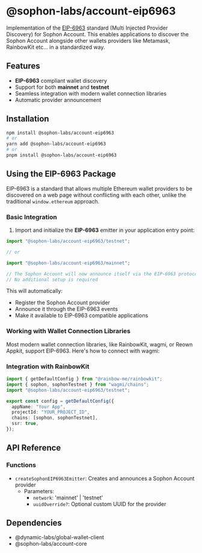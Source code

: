 # @sophon-labs/account-eip6963

Implementation of the [EIP-6963](https://eips.ethereum.org/EIPS/eip-6963) standard (Multi Injected Provider Discovery) for Sophon Account. This enables applications to discover the Sophon Account alongside other wallets providers like Metamask, RainbowKit etc... in a standardized way.

## Features

- **EIP-6963** compliant wallet discovery
- Support for both **mainnet** and **testnet**
- Seamless integration with modern wallet connection libraries
- Automatic provider announcement

## Installation

```bash
npm install @sophon-labs/account-eip6963
# or
yarn add @sophon-labs/account-eip6963
# or
pnpm install @sophon-labs/account-eip6963
```

## Using the EIP-6963 Package

EIP-6963 is a standard that allows multiple Ethereum wallet providers to be discovered on a web page without conflicting with each other, unlike the traditional `window.ethereum` approach.

### Basic Integration

1. Import and initialize the **EIP-6963** emitter in your application entry point:

```typescript
import "@sophon-labs/account-eip6963/testnet";

// or

import "@sophon-labs/account-eip6963/mainnet";

// The Sophon Account will now announce itself via the EIP-6963 protocol
// No additional setup is required
```

This will automatically:

- Register the Sophon Account provider
- Announce it through the EIP-6963 events
- Make it available to EIP-6963 compatible applications

### Working with Wallet Connection Libraries

Most modern wallet connection libraries, like RainbowKit, wagmi, or Reown Appkit, support EIP-6963. Here's how to connect with wagmi:

### Integration with RainbowKit

```typescript
import { getDefaultConfig } from "@rainbow-me/rainbowkit";
import { sophon, sophonTestnet } from "wagmi/chains";
import "@sophon-labs/account-eip6963/testnet";

export const config = getDefaultConfig({
  appName: "Your App",
  projectId: "YOUR_PROJECT_ID",
  chains: [sophon, sophonTestnet],
  ssr: true,
});
```

## API Reference

### Functions

- `createSophonEIP6963Emitter`: Creates and announces a Sophon Account provider
  - Parameters:
    - `network`: 'mainnet' | 'testnet'
    - `uuidOverride?`: Optional custom UUID for the provider

## Dependencies

- @dynamic-labs/global-wallet-client
- @sophon-labs/account-core
